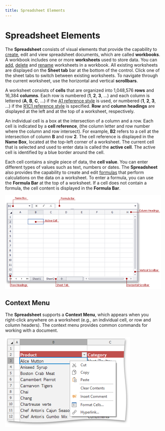 ```yaml
---
title: Spreadsheet Elements
---
```

# Spreadsheet Elements
The **Spreadsheet** consists of visual elements that provide the capability to [create](../../../../interface-elements-for-desktop/articles/spreadsheet/file-operations/create-a-workbook.md), edit and view spreadsheet documents, which are called **workbooks**. A workbook includes one or more **worksheets** used to store data. You can [add](../../../../interface-elements-for-desktop/articles/spreadsheet/file-operations/create-a-worksheet.md), [delete](../../../../interface-elements-for-desktop/articles/spreadsheet/file-operations/delete-a-worksheet.md) and [rename](../../../../interface-elements-for-desktop/articles/spreadsheet/file-operations/rename-a-worksheet.md) worksheets in a workbook. All existing worksheets are displayed on the **Sheet tab** bar at the bottom of the control. Click one of the sheet tabs to switch between existing worksheets. To navigate through the current worksheet, use the horizontal and vertical **scrollbars**.

A worksheet consists of **cells** that are organized into 1,048,576 **rows** and 16,384 **columns**. Each row is numbered (**1**, **2**, **3**, ...) and each column is lettered (**A**, **B**, **C**, ...) if the [A1 reference style](../../../../interface-elements-for-desktop/articles/spreadsheet/formulas/cell-references.md) is used, or numbered (**1**, **2**, **3**, ...) if the [R1C1 reference style](../../../../interface-elements-for-desktop/articles/spreadsheet/formulas/cell-references.md) is specified. **Row** and **column headings** are displayed at the left and at the top of a worksheet, respectively.

An individual cell is a box at the intersection of a column and a row. Each cell is indicated by a **cell reference**, (the column letter and row number where the column and row intersect). For example, **B2** refers to a cell at the intersection of column **B** and row **2**. The cell reference is displayed in the **Name Box**, located at the top-left corner of a worksheet. The current cell that is selected and used to enter data is called the **active cell**. The active cell is identified by a blue border around the cell.

Each cell contains a single piece of data, the **cell value**. You can enter different types of values such as text, numbers or dates. The **Spreadsheet** also provides the capability to create and edit [formulas](../../../../interface-elements-for-desktop/articles/spreadsheet/formulas/create-a-simple-formula.md) that perform calculations on the data on a worksheet. To enter a formula, you can use the **Formula Bar** at the top of a worksheet. If a cell does not contain a formula, the cell content is displayed in the **Formula Bar**.

![SpreadsheetElements.png](../../../images/Img21266.png)

## Context Menu
The **Spreadsheet** supports a **Context Menu**, which appears when you right-click anywhere on a worksheet (e.g., an individual cell, or row and column headers). The context menu provides common commands for working with a document.

![ContextMenu.png](../../../images/Img21267.png)